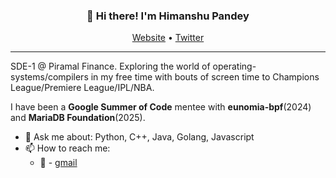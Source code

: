 <h3 align="center">👋 Hi there! I'm Himanshu Pandey</h3>
<p align="center">
  <a href="https://hp77-creator.github.io/">Website</a> •
  <a href="https://twitter.com/theboycalledhp">Twitter</a>
</p>

---
SDE-1 @ Piramal Finance. Exploring the world of operating-systems/compilers in my free time with bouts of screen time to Champions League/Premiere League/IPL/NBA.

I have been a **Google Summer of Code** mentee with **eunomia-bpf**(2024) and **MariaDB Foundation**(2025).

- 💬 Ask me about: Python, C++, Java, Golang, Javascript
- 📫 How to reach me:
    -  📧 - [gmail](himanshu.dn.pandey@gmail.com)
<!--- ⚡ Fun fact: I love chess and Post Malone is one of my fav singers.💙

<!--
**lauragift21/lauragift21** is a ✨ _special_ ✨ repository because its `README.md` (this file) appears on your GitHub profile.

Here are some ideas to get you started:

- 🔭 I’m currently working on ...
- 🌱 I’m currently learning ...
- 👯 I’m looking to collaborate on ...
- 🤔 I’m looking for help with ...
- 💬 Ask me about ...
- 📫 How to reach me: ...
- 😄 Pronouns: ...
- ⚡ Fun fact: ...
-->

